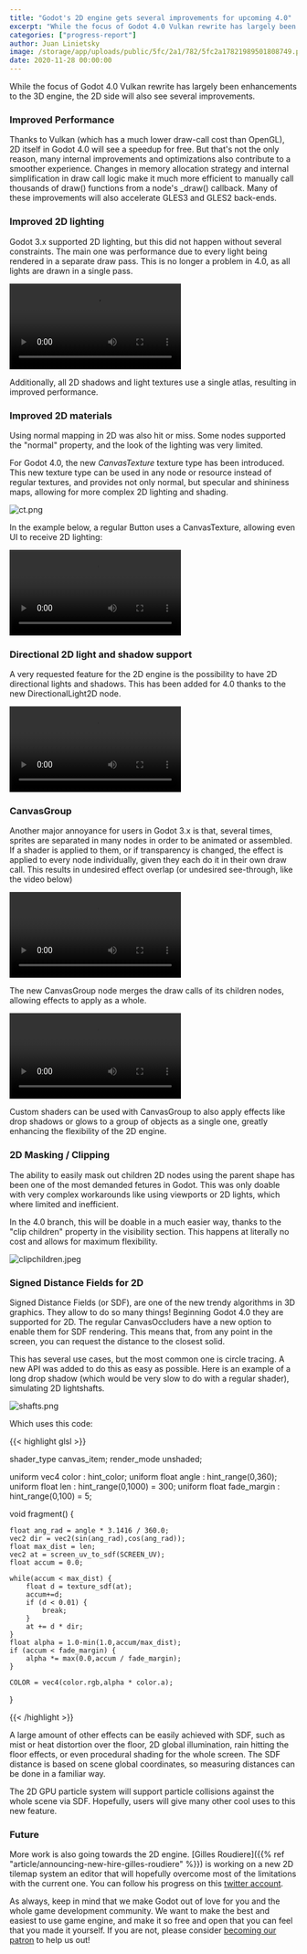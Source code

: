 ```yaml
---
title: "Godot's 2D engine gets several improvements for upcoming 4.0"
excerpt: "While the focus of Godot 4.0 Vulkan rewrite has largely been improvements to the 3D engine, the 2D side will also see several improvements."
categories: ["progress-report"]
author: Juan Linietsky
image: /storage/app/uploads/public/5fc/2a1/782/5fc2a17821989501808749.png
date: 2020-11-28 00:00:00
---
```


While the focus of Godot 4.0 Vulkan rewrite has largely been enhancements to the 3D engine, the 2D side will also see several improvements.

### Improved Performance

Thanks to Vulkan (which has a much lower draw-call cost than OpenGL), 2D itself in Godot 4.0 will see a speedup for free. But that's not the only reason, many internal improvements and optimizations also contribute to a smoother experience. Changes in memory allocation strategy and internal simplification in draw call logic make it much more efficient to manually call thousands of draw() functions from a node's _draw() callback. Many of these improvements will also accelerate GLES3 and GLES2 back-ends.


### Improved 2D lighting

Godot 3.x supported 2D lighting, but this did not happen without several constraints. The main one was performance due to every light being rendered in a separate draw pass. This is no longer a problem in 4.0, as all lights are drawn in a single pass.

<video controls>
<source src="/storage/app/media/4.0/16lights.mp4" type="video/mp4">
</video>

Additionally, all 2D shadows and light textures use a single atlas, resulting in improved performance.

### Improved 2D materials

Using normal mapping in 2D was also hit or miss. Some nodes supported the "normal" property, and the look of the lighting was very limited.

For Godot 4.0, the new *CanvasTexture* texture type has been introduced. This new texture type can be used in any node or resource instead of regular textures, and provides not only normal, but specular and shininess maps, allowing for more complex 2D lighting and shading.

![ct.png](/storage/app/uploads/public/5fc/29b/040/5fc29b040313b176851112.png)

In the example below, a regular Button uses a CanvasTexture, allowing even UI to receive 2D lighting:

<video controls>
<source src="/storage/app/media/4.0/gg2.mp4" type="video/mp4">
</video>

### Directional 2D light and shadow support

A very requested feature for the 2D engine is the possibility to have 2D directional lights and shadows. This has been added for 4.0 thanks to the new DirectionalLight2D node.

<video controls>
<source src="/storage/app/media/4.0/dl2.mp4" type="video/mp4">
</video>

### CanvasGroup

Another major annoyance for users in Godot 3.x is that, several times, sprites are separated in many nodes in order to be animated or assembled. If a shader is applied to them, or if transparency is changed, the effect is applied to every node individually, given they each do it in their own draw call. This results in undesired effect overlap (or undesired see-through, like the video below)

<video controls>
<source src="/storage/app/media/4.0/cgroup2.mp4" type="video/mp4">
</video>

The new CanvasGroup node merges the draw calls of its children nodes, allowing effects to apply as a whole.

<video controls>
<source src="/storage/app/media/4.0/cgroup1.mp4" type="video/mp4">
</video>

Custom shaders can be used with CanvasGroup to also apply effects like drop shadows or glows to a group of objects as a single one, greatly enhancing the flexibility of the 2D engine.


### 2D Masking / Clipping

The ability to easily mask out children 2D nodes using the parent shape has been one of the most demanded fetures in Godot. This was only doable with very complex workarounds like using viewports or 2D lights, which where limited and inefficient.

In the 4.0 branch, this will be doable in a much easier way, thanks to the "clip children" property in the visibility section. This happens at literally no cost and allows for maximum flexibility.

![clipchildren.jpeg](/storage/app/uploads/public/5fc/29d/914/5fc29d9142907447129624.jpeg)

### Signed Distance Fields for 2D

Signed Distance Fields (or SDF), are one of the new trendy algorithms in 3D graphics. They allow to do so many things! Beginning Godot 4.0 they are supported for 2D. The regular CanvasOccluders have a new option to enable them for SDF rendering. This means that, from any point in the screen, you can request the distance to the closest solid.

This has several use cases, but the most common one is circle tracing. A new API was added to do this as easy as possible. Here is an example of a long drop shadow (which would be very slow to do with a regular shader), simulating 2D lightshafts.

![shafts.png](/storage/app/uploads/public/5fc/29e/9b6/5fc29e9b68aac765092840.png)

Which uses this code:

{{< highlight glsl >}}

shader_type canvas_item;
render_mode unshaded;

uniform vec4 color : hint_color;
uniform float angle : hint_range(0,360);
uniform float len : hint_range(0,1000) = 300;
uniform float fade_margin : hint_range(0,100) = 5;

void fragment() {

	float ang_rad = angle * 3.1416 / 360.0;
	vec2 dir = vec2(sin(ang_rad),cos(ang_rad));
	float max_dist = len;
	vec2 at = screen_uv_to_sdf(SCREEN_UV);
	float accum = 0.0;

	while(accum < max_dist) {
	    float d = texture_sdf(at);
	    accum+=d;
	    if (d < 0.01) {
	        break;
	    }
	    at += d * dir;
	}
	float alpha = 1.0-min(1.0,accum/max_dist);
	if (accum < fade_margin) {
		alpha *= max(0.0,accum / fade_margin);
	}

	COLOR = vec4(color.rgb,alpha * color.a);
}


{{< /highlight >}}

A large amount of other effects can be easily achieved with SDF, such as mist or heat distortion over the floor, 2D global illumination, rain hitting the floor effects, or even procedural shading for the whole screen. The SDF distance is based on scene global coordinates, so measuring distances can be done in a familiar way.

The 2D GPU particle system will support particle collisions against the whole scene via SDF. Hopefully, users will give many other cool uses to this new feature.

### Future

More work is also going towards the 2D engine. [Gilles Roudiere]({{% ref "article/announcing-new-hire-gilles-roudiere" %}}) is working on a new 2D tilemap system an editor that will hopefully overcome most of the limitations with the current one. You can follow his progress on this [twitter account](https://twitter.com/gr0ud).

As always, keep in mind that we make Godot out of love for you and the whole game development community. We want to make the best and easiest to use game engine, and make it so free and open that you can feel that you made it yourself. If you are not, please consider [becoming our patron](https://www.patreon.com/godotengine) to help us out!
